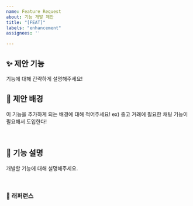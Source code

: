 ```yaml
---
name: Feature Request
about: 기능 개발 제안
title: "[FEAT]"
labels: "enhancement"
assignees: ''

---
```


## ✨ 제안 기능
기능에 대해 간략하게 설명해주세요!

## 🎇 제안 배경
이 기능을 추가하게 되는 배경에 대해 적어주세요!
ex) 중고 거래에 필요한 채팅 기능이 필요해서 도입한다!

<br>

## 📢 기능 설명
개발할 기능에 대해 설명해주세요.

<br>

### 📕 래퍼런스
